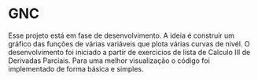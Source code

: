# GNC
Esse projeto está em fase de desenvolvimento. A ideia é construir um gráfico das funções de várias variáveis que plota várias curvas de nivél. O desenvolvimento foi iniciado a partir de exercicios de lista de Calculo III de Derivadas Parciais. Para uma melhor visualização o código foi implementado de forma básica e simples.
